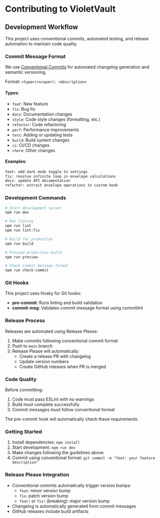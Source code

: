 # Contributing to VioletVault

## Development Workflow

This project uses conventional commits, automated testing, and release automation to maintain code quality.

### Commit Message Format

We use [Conventional Commits](https://conventionalcommits.org/) for automated changelog generation and semantic versioning.

Format: `<type>(<scope>): <description>`

#### Types:
- `feat`: New feature
- `fix`: Bug fix
- `docs`: Documentation changes
- `style`: Code style changes (formatting, etc.)
- `refactor`: Code refactoring
- `perf`: Performance improvements
- `test`: Adding or updating tests
- `build`: Build system changes
- `ci`: CI/CD changes
- `chore`: Other changes

#### Examples:
```bash
feat: add dark mode toggle to settings
fix: resolve infinite loop in envelope calculations
docs: update API documentation
refactor: extract envelope operations to custom hook
```

### Development Commands

```bash
# Start development server
npm run dev

# Run linting
npm run lint
npm run lint:fix

# Build for production
npm run build

# Preview production build
npm run preview

# Check commit message format
npm run check-commit
```

### Git Hooks

This project uses Husky for Git hooks:

- **pre-commit**: Runs linting and build validation
- **commit-msg**: Validates commit message format using commitlint

### Release Process

Releases are automated using Release Please:

1. Make commits following conventional commit format
2. Push to `main` branch
3. Release Please will automatically:
   - Create a release PR with changelog
   - Update version numbers
   - Create GitHub releases when PR is merged

### Code Quality

Before committing:
1. Code must pass ESLint with no warnings
2. Build must complete successfully
3. Commit messages must follow conventional format

The pre-commit hook will automatically check these requirements.

### Getting Started

1. Install dependencies: `npm install`
2. Start development: `npm run dev`
3. Make changes following the guidelines above
4. Commit using conventional format: `git commit -m "feat: your feature description"`

### Release Please Integration

- Conventional commits automatically trigger version bumps:
  - `feat`: minor version bump
  - `fix`: patch version bump
  - `feat!` or `fix!` (breaking): major version bump
- Changelog is automatically generated from commit messages
- GitHub releases include build artifacts